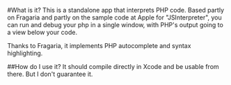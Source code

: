 #What is it?
This is a standalone app that interprets PHP code. Based partly on Fragaria and partly on the sample code at Apple for "JSInterpreter", you can run and debug your php in a single window, with PHP's output going to a view below your code. 

Thanks to Fragaria, it implements PHP autocomplete and syntax highlighting. 

##How do I use it?
It should compile directly in Xcode and be usable from there. But I don't guarantee it. 
